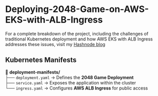 # Deploying-2048-Game-on-AWS-EKS-with-ALB-Ingress

For a complete breakdown of the project, including the challenges of traditional Kubernetes deployment and how AWS EKS with ALB Ingress addresses these issues, visit my [Hashnode blog](https://dhyey-devops.hashnode.dev/deploying-the-classic-2048-game-on-aws-eks-with-alb-ingress)


## Kubernetes Manifests

📂 **deployment-manifests/**  
├── `deployment.yaml` → Defines the **2048 Game Deployment**  
├── `service.yaml` → Exposes the application within the cluster  
└── `ingress.yaml` → Configures **AWS ALB Ingress** for public access  
